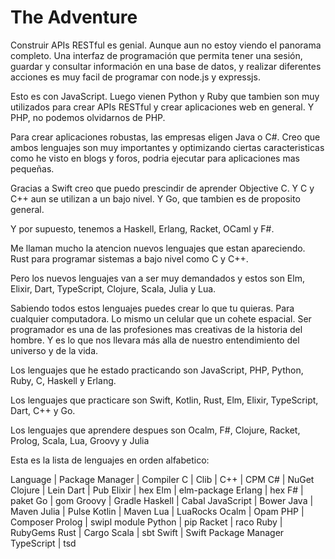 # The Adventure

Construir APIs RESTful es genial. Aunque aun no estoy viendo el panorama completo. Una interfaz de programación que permita tener una sesión, guardar y consultar información en una base de datos, y realizar diferentes acciones es muy facil de programar con node.js y expressjs.

Esto es con JavaScript. Luego vienen Python y Ruby que tambien son muy utilizados para crear APIs RESTful y crear aplicaciones web en general. Y PHP, no podemos olvidarnos de PHP.

Para crear aplicaciones robustas, las empresas eligen Java o C#. Creo que ambos lenguajes son muy importantes y optimizando ciertas caracteristicas como he visto en blogs y foros, podria ejecutar para aplicaciones mas pequeñas.

Gracias a Swift creo que puedo prescindir de aprender Objective C. Y C y C++ aun se utilizan a un bajo nivel. Y Go, que tambien es de proposito general.

Y por supuesto, tenemos a Haskell, Erlang, Racket, OCaml y F#.

Me llaman mucho la atencion nuevos lenguajes que estan apareciendo. Rust para programar sistemas a bajo nivel como C y C++.

Pero los nuevos lenguajes van a ser muy demandados y estos son Elm, Elixir, Dart, TypeScript, Clojure, Scala, Julia y Lua.

Sabiendo todos estos lenguajes puedes crear lo que tu quieras. Para cualquier computadora. Lo mismo un celular que un cohete espacial. Ser programador es una de las profesiones mas creativas de la historia del hombre. Y es lo que nos llevara más alla de nuestro entendimiento del universo y de la vida.

Los lenguajes que he estado practicando son JavaScript, PHP, Python, Ruby, C, Haskell y Erlang.

Los lenguajes que practicare son Swift, Kotlin, Rust, Elm, Elixir, TypeScript, Dart, C++ y Go.

Los lenguajes que aprendere despues son Ocalm, F#, Clojure, Racket, Prolog, Scala, Lua, Groovy y Julia

Esta es la lista de lenguajes en orden alfabetico:

Language    | Package Manager   | Compiler
C           | Clib              |
C++         | CPM
C#          | NuGet
Clojure     | Lein
Dart        | Pub
Elixir      | hex
Elm         | elm-package
Erlang      | hex
F#          | paket
Go          | gom
Groovy      | Gradle
Haskell     | Cabal
JavaScript  | Bower
Java        | Maven
Julia       | Pulse
Kotlin      | Maven
Lua         | LuaRocks
Ocalm       | Opam
PHP         | Composer
Prolog      | swipl module
Python      | pip
Racket      | raco
Ruby        | RubyGems
Rust        | Cargo
Scala       | sbt
Swift       | Swift Package Manager
TypeScript  | tsd